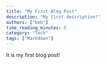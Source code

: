 ```yaml
---
title: "My First Blog Post"
description: "My first description?"
authors: ["bob"]
time_reading_minutes: 5
category: "Tech"
tags: ["Markdown"]
---
```


It is my first blog post!

<div style="height: 500px"></div>
